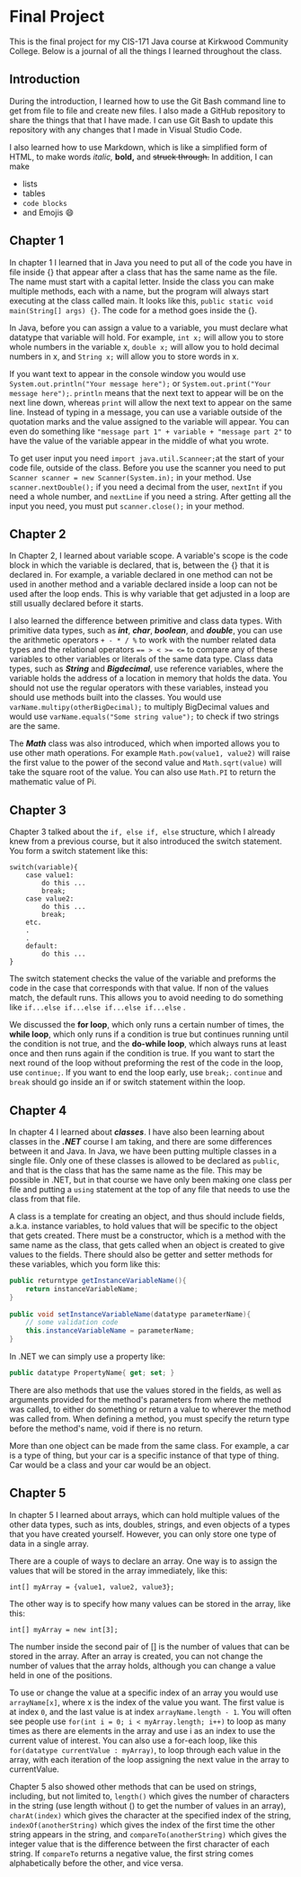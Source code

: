 # Final Project

This is the final project for my CIS-171 Java course at Kirkwood Community College. Below is a journal of all the things I learned throughout the class.

## Introduction
During the introduction, I learned how to use the Git Bash command line to get from file to file and create new files. I also made a GitHub repository to share the things that that I have made. I can use Git Bash to update this repository with any changes that I made in Visual Studio Code.

I also learned how to use Markdown, which is like a simplified form of HTML, to make words *italic,* **bold,** and ~~struck through.~~ In addition, I can make

* lists
* tables
* `code blocks`
* and Emojis :smile:

## Chapter 1
In chapter 1 I learned that in Java you need to put all of the code you have in file inside {} that appear after a class that has the same name as the file. The name must start with a capital letter. Inside the class you can make multiple methods, each with a name, but the program will always start executing at the class called main. It looks like this, `public static void main(String[] args) {}`. The code for a method goes inside the {}.

In Java, before you can assign a value to a variable, you must declare what datatype that variable will hold. For example, `int x;` will allow you to store whole numbers in the variable x, `double x;` will allow you to hold decimal numbers in x, and `String x;` will allow you to store words in x.

If you want text to appear in the console window you would use `System.out.println("Your message here");` or `System.out.print("Your message here");`. `println` means that the next text to appear will be on the next line down, whereas `print` will allow the next text to appear on the same line. Instead of typing in a message, you can use a variable outside of the quotation marks and the value assigned to the variable will appear. You can even do something like `"message part 1" + variable + "message part 2"` to have the value of the variable appear in the middle of what you wrote.

To get user input you need `import java.util.Scanneer;`at the start of your code file, outside of the class. Before you use the scanner you need to put `Scanner scanner = new Scanner(System.in);` in your method. Use `scanner.nextDouble();` if you need a decimal from the user, `nextInt` if you need a whole number, and `nextLine` if you need a string. After getting all the input you need, you must put `scanner.close();` in your method.

## Chapter 2
In Chapter 2, I learned about variable scope. A variable's scope is the code block in which the variable is declared, that is, between the {} that it is declared in. For example, a variable declared in one method can not be used in another method and a variable declared inside a loop can not be used after the loop ends. This is why variable that get adjusted in a loop are still usually declared before it starts. 

I also learned the difference between primitive and class data types. With primitive data types, such as *__int__*, _**char**_, **_boolean_**, and __*double*__, you can use the arithmetic operators `+ - * / %` to work with the number related data types and the relational operators `== > < >= <=` to compare any of these variables to other variables or literals of the same data type. Class data types, such as *__String__* and _**Bigdecimal**_, use reference variables, where the variable holds the address of a location in memory that holds the data. You should not use the regular operators with these variables, instead you should use methods built into the classes. You would use `varName.multipy(otherBigDecimal);` to multiply BigDecimal values and would use `varName.equals("Some string value");` to check if two strings are the same.

The *__Math__* class was also introduced, which when imported allows you to use other math operations. For example `Math.pow(value1, value2)` will raise the first value to the power of the second value and `Math.sqrt(value)` will take the square root of the value. You can also use `Math.PI` to return the mathematic value of Pi.

## Chapter 3
Chapter 3 talked about the `if, else if, else` structure, which I already knew from a previous course, but it also introduced the switch statement. You form a switch statement like this:
```
switch(variable){
    case value1:
        do this ...
        break;
    case value2:
        do this ...
        break;
    etc.
    .
    .
    default:
        do this ...
}
```
The switch statement checks the value of the variable and preforms the code in the case that corresponds with that value. If non of the values match, the default runs. This allows you to avoid needing to do something like `if...else if...else if...else if...else` .

We discussed the **for loop**, which only runs a certain number of times, the **while loop**, which only runs if a condition is true but continues running until the condition is not true, and the **do-while loop**, which always runs at least once and then runs again if the condition is true. If you want to start the next round of the loop without preforming the rest of the code in the loop, use `continue;`. If you want to end the loop early, use `break;`. `continue` and `break` should go inside an if or switch statement within the loop.

## Chapter 4
In chapter 4 I learned about __*classes*__. I have also been learning about classes in the __*.NET*__ course I am taking, and there are some differences between it and Java. In Java, we have been putting multiple classes in a single file. Only one of these classes is allowed to be declared as `public`, and that is the class that has the same name as the file. This may be possible in .NET, but in that course we have only been making one class per file and putting a `using` statement at the top of any file that needs to use the class from that file.
 
A class is a template for creating an object, and thus should include fields, a.k.a. instance variables, to hold values that will be specific to the object that gets created. There must be a constructor, which is a method with the same name as the class, that gets called when an object is created to give values to the fields. There should also be getter and setter methods for these variables, which you form like this:
 
```Java
public returntype getInstanceVariableName(){
    return instanceVariableName;
}
 
public void setInstanceVariableName(datatype parameterName){
    // some validation code
    this.instanceVariableName = parameterName;
}
```
 
In .NET we can simply use a property like:
 
```C#
public datatype PropertyName{ get; set; }
```
 
There are also methods that use the values stored in the fields, as well as arguments provided for the method's parameters from where the method was called, to either do something or return a value to wherever the method was called from. When defining a method, you must specify the return type before the method's name, void if there is no return.
 
More than one object can be made from the same class. For example, a car is a type of thing, but your car is a specific instance of that type of thing. Car would be a class and your car would be an object.

## Chapter 5
In chapter 5 I learned about arrays, which can hold multiple values of the other data types, such as ints, doubles, strings, and even objects of a types that you have created yourself. However, you can only store one type of data in a single array.

There are a couple of ways to declare an array. One way is to assign the values that will be stored in the array immediately, like this:

`int[] myArray = {value1, value2, value3};`

The other way is to specify how many values can be stored in the array, like this:

`int[] myArray = new int[3];`

The number inside the second pair of [] is the number of values that can be stored in the array. After an array is created, you can not change the number of values that the array holds, although you can change a value held in one of the positions.

To use or change the value at a specific index of an array you would use `arrayName[x]`, where x is the index of the value you want. The first value is at index `0`, and the last value is at index `arrayName.length - 1`. You will often see people use `for(int i = 0; i < myArray.length; i++)` to loop as many times as there are elements in the array and use i as an index to use the current value of interest. You can also use a for-each loop, like this `for(datatype currentValue : myArray)`, to loop through each value in the array, with each iteration of the loop assigning the next value in the array to currentValue.

Chapter 5 also showed other methods that can be used on strings, including, but not limited to, `length()` which gives the number of characters in the string (use length without () to get the number of values in an array), `charAt(index)` which gives the character at the specified index of the string, `indexOf(anotherString)` which gives the index of the first time the other string appears in the string, and `compareTo(anotherString)` which gives the integer value that is the difference between the first character of each string. If `compareTo` returns a negative value, the first string comes alphabetically before the other, and vice versa.